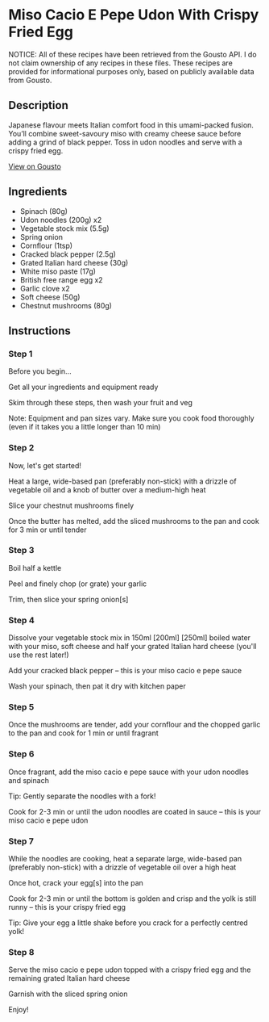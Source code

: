 # Miso Cacio E Pepe Udon With Crispy Fried Egg

NOTICE: All of these recipes have been retrieved from the Gousto API. I do not claim ownership of any recipes in these files. These recipes are provided for informational purposes only, based on publicly available data from Gousto.

## Description

Japanese flavour meets Italian comfort food in this umami-packed fusion. You’ll combine sweet-savoury miso with creamy cheese sauce before adding a grind of black pepper. Toss in udon noodles and serve with a crispy fried egg. 

[View on Gousto](https://www.gousto.co.uk/recipes/cookbook/miso-cacio-e-pepe-udon-crispy-fried-egg)

## Ingredients

- Spinach (80g)
- Udon noodles (200g) x2
- Vegetable stock mix (5.5g)
- Spring onion
- Cornflour (1tsp)
- Cracked black pepper (2.5g)
- Grated Italian hard cheese (30g)
- White miso paste (17g)
- British free range egg x2
- Garlic clove x2
- Soft cheese (50g)
- Chestnut mushrooms (80g)

## Instructions


### Step 1

Before you begin...

Get all your ingredients and equipment ready

Skim through these steps, then wash your fruit and veg

Note: Equipment and pan sizes vary. Make sure you cook food thoroughly (even if it takes you a little longer than 10 min)


### Step 2

Now, let's get started!

Heat a large, wide-based pan (preferably non-stick) with a drizzle of vegetable oil and a knob of butter over a medium-high heat

Slice your chestnut mushrooms finely

Once the butter has melted, add the sliced mushrooms to the pan and cook for 3 min or until tender


### Step 3

Boil half a kettle

Peel and finely chop (or grate) your garlic

Trim, then slice your spring onion[s]


### Step 4

Dissolve your vegetable stock mix in 150ml<span class="text-purple"> [200ml] </span><span class="text-danger">[250ml]</span> boiled water with your miso, soft cheese and half your grated Italian hard cheese (you'll use the rest later!)

Add your cracked black pepper – this is your miso cacio e pepe sauce

Wash your spinach, then pat it dry with kitchen paper


### Step 5

Once the mushrooms are tender, add your cornflour and the chopped garlic to the pan and cook for 1 min or until fragrant


### Step 6

Once fragrant, add the miso cacio e pepe sauce with your udon noodles and spinach

Tip: Gently separate the noodles with a fork!

Cook for 2-3 min or until the udon noodles are coated in sauce – this is your miso cacio e pepe udon


### Step 7

While the noodles are cooking, heat a separate large, wide-based pan (preferably non-stick) with a drizzle of vegetable oil over a high heat

Once hot, crack your egg[s] into the pan

Cook for 2-3 min or until the bottom is golden and crisp and the yolk is still runny – this is your crispy fried egg

Tip: Give your egg a little shake before you crack for a perfectly centred yolk!

### Step 8

Serve the miso cacio e pepe udon topped with a crispy fried egg and the remaining grated Italian hard cheese

Garnish with the sliced spring onion

Enjoy!

